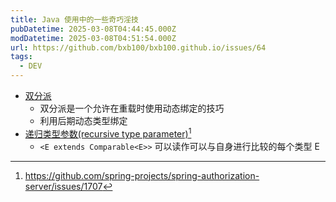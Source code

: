 ```yaml
---
title: Java 使用中的一些奇巧淫技
pubDatetime: 2025-03-08T04:44:45.000Z
modDatetime: 2025-03-08T04:51:54.000Z
url: https://github.com/bxb100/bxb100.github.io/issues/64
tags:
  - DEV
---
```


- [双分派](https://refactoringguru.cn/design-patterns/visitor-double-dispatch)
  - 双分派是一个允许在重载时使用动态绑定的技巧
  - 利用后期动态类型绑定
- [递归类型参数(recursive type parameter)](https://github.com/clxering/Effective-Java-3rd-edition-Chinese-English-bilingual/blob/dev/Chapter-5/Chapter-5-Item-30-Favor-generic-methods.md)[^1]
  - `<E extends Comparable<E>>` 可以读作可以与自身进行比较的每个类型 E

[^1]: https://github.com/spring-projects/spring-authorization-server/issues/1707
